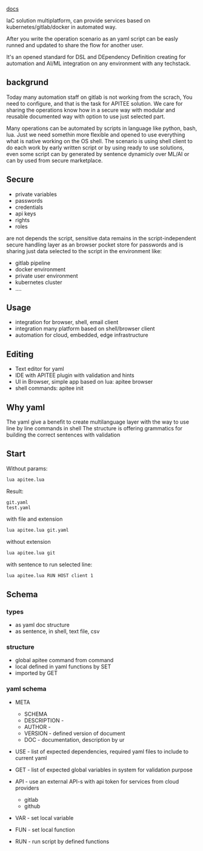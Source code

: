  [docs](http://docs.apitee.com)

IaC solution multiplatform, can provide services based on kubernetes/gitlab/docker in automated way.

After you write the operation scenario as an yaml script can be easly runned and updated to share the flow for another user.

It's an opened standard for DSL and DEpendency Definition creating for automation and AI/ML integration on any environment with any techstack.


## backgrund

Today many automation staff on gitlab is not working from the scrach, 
You need to configure, and that is the task for APITEE solution.
We care for sharing the operations know how in a secure way with modular and reusable documented way with option to use just selected part.

Many operations can be automated by scripts in language like python, bash, lua.
Just we need somethin more flexible and opened to use everything what is native working on the OS shell.
The scenario is using shell client to do each work by early written script or by using ready to use solutions,
even some script can by generated by sentence dynamicly over ML/AI or can by used from secure marketplace.


## Secure

+ private variables
+ passwords
+ credentials
+ api keys
+ rights
+ roles

are not depends the script, sensitive data remains in the script-independent secure handling layer
as an browser pocket store for passwords and is sharing just data selected to the script in the environment like:
+ gitlab pipeline
+ docker environment
+ private user environment
+ kubernetes cluster
+ ....

## Usage

+ integration for browser, shell, email client
+ integration many platform based on shell/browser client
+ automation for cloud, embedded, edge infrastructure

## Editing

+ Text editor for yaml
+ IDE with APITEE plugin with validation and hints
+ UI in Browser, simple app based on lua: apitee browser
+ shell commands: apitee init


## Why yaml

The yaml give a benefit to create multilanguage layer with the way to use line by line commands in shell
The structure is offering grammatics for building the correct sentences with validation


## Start

Without params:
```bash
lua apitee.lua
```

Result:
```shell
git.yaml
test.yaml
```


with file and extension
```bash
lua apitee.lua git.yaml
```


without extension
```bash
lua apitee.lua git
```


with sentence to run selected line:
```bash
lua apitee.lua RUN HOST client 1
```



## Schema

### types

+ as yaml doc structure
+ as sentence, in shell, text file, csv


### structure

+ global apitee command from command
+ local defined in yaml functions by SET
+ imported by GET


### yaml schema


+ META
  + SCHEMA
  + DESCRIPTION -
  + AUTHOR -
  + VERSION - defined version of document 
  + DOC - documentation, description by ur
    
+ USE - list of expected dependencies, required yaml files to include to current yaml
+ GET - list of expected global variables in system for validation purpose
+ API - use an external API-s with api token for services from cloud providers
  + gitlab
  + github
+ VAR - set local variable
+ FUN - set local function
+ RUN - run script by defined functions



